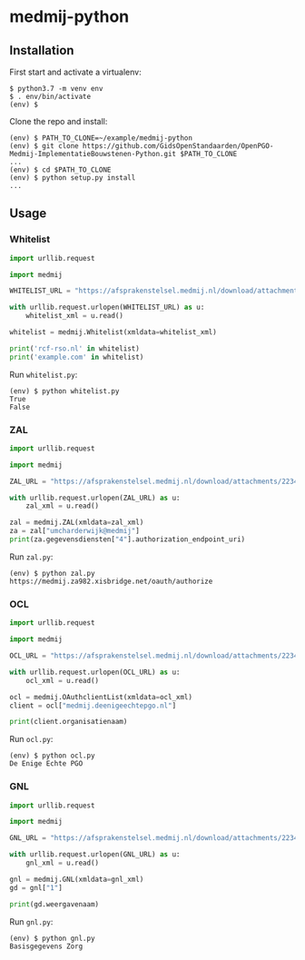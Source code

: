 # medmij-python

## Installation

First start and activate a virtualenv:

```shell
$ python3.7 -m venv env
$ . env/bin/activate
(env) $
```

Clone the repo and install:

```shell
(env) $ PATH_TO_CLONE=~/example/medmij-python
(env) $ git clone https://github.com/GidsOpenStandaarden/OpenPGO-Medmij-ImplementatieBouwstenen-Python.git $PATH_TO_CLONE
...
(env) $ cd $PATH_TO_CLONE
(env) $ python setup.py install
...
```

## Usage

### Whitelist

```python
import urllib.request

import medmij

WHITELIST_URL = "https://afsprakenstelsel.medmij.nl/download/attachments/22348803/MedMij_Whitelist_example.xml"

with urllib.request.urlopen(WHITELIST_URL) as u:
    whitelist_xml = u.read()

whitelist = medmij.Whitelist(xmldata=whitelist_xml)

print('rcf-rso.nl' in whitelist)
print('example.com' in whitelist)
```

Run `whitelist.py`:

```shell
(env) $ python whitelist.py
True
False
```

### ZAL

```python
import urllib.request

import medmij

ZAL_URL = "https://afsprakenstelsel.medmij.nl/download/attachments/22348803/MedMij_Zorgaanbiederslijst_example.xml"

with urllib.request.urlopen(ZAL_URL) as u:
    zal_xml = u.read()

zal = medmij.ZAL(xmldata=zal_xml)
za = zal["umcharderwijk@medmij"]
print(za.gegevensdiensten["4"].authorization_endpoint_uri)
```

Run `zal.py`:

```shell
(env) $ python zal.py
https://medmij.za982.xisbridge.net/oauth/authorize
```

### OCL

```python
import urllib.request

import medmij

OCL_URL = "https://afsprakenstelsel.medmij.nl/download/attachments/22348803/MedMij_OAuthclientlist_example.xml"

with urllib.request.urlopen(OCL_URL) as u:
    ocl_xml = u.read()

ocl = medmij.OAuthclientList(xmldata=ocl_xml)
client = ocl["medmij.deenigeechtepgo.nl"]

print(client.organisatienaam)
```

Run `ocl.py`:

```shell
(env) $ python ocl.py
De Enige Echte PGO
```

### GNL

```python
import urllib.request

import medmij

GNL_URL = "https://afsprakenstelsel.medmij.nl/download/attachments/22348803/MedMij_Gegevensdienstnamenlijst_example.xml"

with urllib.request.urlopen(GNL_URL) as u:
    gnl_xml = u.read()

gnl = medmij.GNL(xmldata=gnl_xml)
gd = gnl["1"]

print(gd.weergavenaam)
```

Run `gnl.py`:

```shell
(env) $ python gnl.py
Basisgegevens Zorg
```
